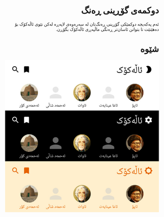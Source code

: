 <div dir=rtl align=right>

# دوکمەی گۆڕینی ڕەنگ
ئەم پەکەیجە دوکمێکی گۆڕینی ڕەنگ‌تان لە سەرەوەی لاپەڕە لەکن نێوی ئاڵەکۆک
بۆ دەهێنێت تا بتوانن ئاسان‌تر ڕەنگی ماڵپەڕی ئاڵەکۆک بگۆڕن.

# شێوە

<div align=center>

![شێوەی دوکمەی گۆڕینی ڕەنگ](preview.jpg)

</div>

</div>
